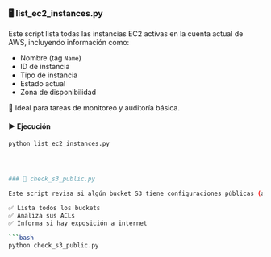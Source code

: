 ### 🖥️ list_ec2_instances.py

Este script lista todas las instancias EC2 activas en la cuenta actual de AWS, incluyendo información como:

- Nombre (tag `Name`)
- ID de instancia
- Tipo de instancia
- Estado actual
- Zona de disponibilidad

📌 Ideal para tareas de monitoreo y auditoría básica.

#### ▶️ Ejecución

```bash
python list_ec2_instances.py




### 🔐 check_s3_public.py

Este script revisa si algún bucket S3 tiene configuraciones públicas (acceso sin autenticar).

✅ Lista todos los buckets  
✅ Analiza sus ACLs  
✅ Informa si hay exposición a internet

```bash
python check_s3_public.py
